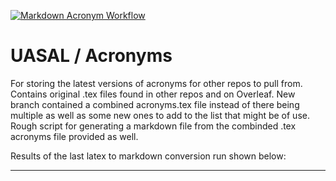 [![Markdown Acronym Workflow](https://github.com/sfrinaldi/acronyms-test/actions/workflows/md-workflow.yml/badge.svg)](https://github.com/sfrinaldi/acronyms-test/actions/workflows/md-workflow.yml)

# UASAL / Acronyms
For storing the latest versions of acronyms for other repos to pull from. Contains original .tex files found in other repos and on Overleaf. New branch contained a combined acronyms.tex file instead of there being multiple as well as some new ones to add to the list that might be of use. Rough script for generating a markdown file from the combinded .tex acronyms file provided as well.

Results of the last latex to markdown conversion run shown below:
________________________________________________________________
